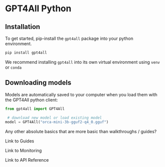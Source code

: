 # GPT4All Python

## Installation

To get started, pip-install the `gpt4all` package into your python environment.

```bash
pip install gpt4all
```

We recommend installing `gpt4all` into its own virtual environment using `venv` or `conda`

## Downloading models

Models are automatically saved to your computer when you load them with the GPT4All python client:

```python
from gpt4all import GPT4All

 # download new model or load existing model
model = GPT4All("orca-mini-3b-gguf2-q4_0.gguf")
```

Any other absolute basics that are more basic than walkthroughs / guides?

Link to Guides

Link to Monitoring

Link to API Reference